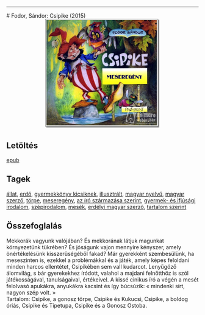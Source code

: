 <hr/>
# <a name="id_391">Fodor, Sándor: Csipike (2015)</a>
<center><img src="https://github.com/BercziSandor/calibre_lib/raw/main/main/Fodor%2C%20Sandor/Csipike%20%28391%29/cover.jpg" alt="cover" width="300"/></center>

## Letöltés
[epub](https://github.com/BercziSandor/calibre_lib/raw/main/main/Fodor%2C%20Sandor/Csipike%20%28391%29/Csipike%20-%20Fodor%2C%20Sandor.epub)

## Tagek
[állat](https://github.com/berczisandor/calibre_lib/blob/main/main/_tags/%c3%a1llat.md), [erdő](https://github.com/berczisandor/calibre_lib/blob/main/main/_tags/erd%c5%91.md), [gyermekkönyv kicsiknek](https://github.com/berczisandor/calibre_lib/blob/main/main/_tags/gyermekk%c3%b6nyv%20kicsiknek.md), [illusztrált](https://github.com/berczisandor/calibre_lib/blob/main/main/_tags/illusztr%c3%a1lt.md), [magyar nyelvű](https://github.com/berczisandor/calibre_lib/blob/main/main/_tags/magyar%20nyelv%c5%b1.md), [magyar szerző](https://github.com/berczisandor/calibre_lib/blob/main/main/_tags/magyar%20szerz%c5%91.md), [törpe](https://github.com/berczisandor/calibre_lib/blob/main/main/_tags/t%c3%b6rpe.md), [meseregény](https://github.com/berczisandor/calibre_lib/blob/main/main/_tags/mesereg%c3%a9ny.md), [az író származása szerint](https://github.com/berczisandor/calibre_lib/blob/main/main/_tags/az%20%c3%adr%c3%b3%20sz%c3%a1rmaz%c3%a1sa%20szerint.md), [gyermek- és ifjúsági irodalom](https://github.com/berczisandor/calibre_lib/blob/main/main/_tags/gyermek-%20%c3%a9s%20ifj%c3%bas%c3%a1gi%20irodalom.md), [szépirodalom](https://github.com/berczisandor/calibre_lib/blob/main/main/_tags/sz%c3%a9pirodalom.md), [mesék](https://github.com/berczisandor/calibre_lib/blob/main/main/_tags/mes%c3%a9k.md), [erdélyi magyar szerző](https://github.com/berczisandor/calibre_lib/blob/main/main/_tags/erd%c3%a9lyi%20magyar%20szerz%c5%91.md), [tartalom szerint](https://github.com/berczisandor/calibre_lib/blob/main/main/_tags/tartalom%20szerint.md)

## Összefoglalás
<div>
<p>Mekkorák vagyunk valójában? És mekkorának látjuk magunkat környezetünk tükrében? És jóságunk vajon mennyire kényszer, amely önértékelésünk kisszerűségéből fakad? Már gyerekként szembesülünk, ha meseszinten is, ezekkel a problémákkal és a játék, amely képes feloldani minden harcos ellentétet, Csipikében sem vall kudarcot. Lenyűgöző álomvilág, s bár gyerekekhez íródott, valahol a majdani felnőtthöz is szól játékosságával, tanulságaival, értékeivel. A kissé cinikus író a végén a mesét felolvasó apukákra, anyukákra kacsint és így búcsúzik: « mindenki sírt, nagyon szép volt. »<br>Tartalom: Csipike, a gonosz törpe, Csipike és Kukucsi, Csipike, a boldog óriás, Csipike és Tipetupa, Csipike és a Gonosz Ostoba.</p></div>


